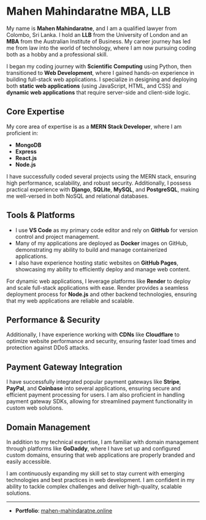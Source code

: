 # Mahen Mahindaratne MBA, LLB

My name is **Mahen Mahindaratne**, and I am a qualified lawyer from Colombo, Sri Lanka. I hold an **LLB** from the University of London and an **MBA** from the Australian Institute of Business. My career journey has led me from law into the world of technology, where I am now pursuing coding both as a hobby and a professional skill.

I began my coding journey with **Scientific Computing** using Python, then transitioned to **Web Development**, where I gained hands-on experience in building full-stack web applications. I specialize in designing and deploying both **static web applications** (using JavaScript, HTML, and CSS) and **dynamic web applications** that require server-side and client-side logic.

## Core Expertise

My core area of expertise is as a **MERN Stack Developer**, where I am proficient in:

- **MongoDB**
- **Express**
- **React.js**
- **Node.js**

I have successfully coded several projects using the MERN stack, ensuring high performance, scalability, and robust security. Additionally, I possess practical experience with **Django**, **SQLite**, **MySQL**, and **PostgreSQL**, making me well-versed in both NoSQL and relational databases.

## Tools & Platforms

- I use **VS Code** as my primary code editor and rely on **GitHub** for version control and project management.
- Many of my applications are deployed as **Docker** images on GitHub, demonstrating my ability to build and manage containerized applications.
- I also have experience hosting static websites on **GitHub Pages**, showcasing my ability to efficiently deploy and manage web content.

For dynamic web applications, I leverage platforms like **Render** to deploy and scale full-stack applications with ease. Render provides a seamless deployment process for **Node.js** and other backend technologies, ensuring that my web applications are reliable and scalable.

## Performance & Security

Additionally, I have experience working with **CDNs** like **Cloudflare** to optimize website performance and security, ensuring faster load times and protection against DDoS attacks.

## Payment Gateway Integration

I have successfully integrated popular payment gateways like **Stripe**, **PayPal**, and **Coinbase** into several applications, ensuring secure and efficient payment processing for users. I am also proficient in handling payment gateway SDKs, allowing for streamlined payment functionality in custom web solutions.

## Domain Management

In addition to my technical expertise, I am familiar with domain management through platforms like **GoDaddy**, where I have set up and configured custom domains, ensuring that web applications are properly branded and easily accessible.

I am continuously expanding my skill set to stay current with emerging technologies and best practices in web development. I am confident in my ability to tackle complex challenges and deliver high-quality, scalable solutions.

---

- **Portfolio**: [mahen-mahindaratne.online](https://mahen-mahindaratne.online/)
